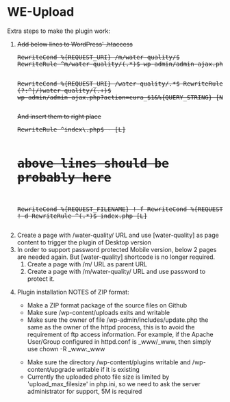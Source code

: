 WE-Upload
=========

Extra steps to make the plugin work:
<ol>
<li style="text-decoration:line-through"><p>Add below lines to WordPress' .htaccess</p>
<pre>
RewriteCond %{REQUEST_URI} /m/water-quality/$
RewriteRule ^m/water-quality/(.*)$ wp-admin/admin-ajax.php?action=cura_mobile&%{QUERY_STRING} [NC,L]

RewriteCond %{REQUEST_URI} /water-quality/.*$
RewriteRule (?:^|/)water-quality/(.+)$ wp-admin/admin-ajax.php?action=cura_$1&%{QUERY_STRING} [NC,L]
</pre>
<p>And insert them to right place</p>
<pre>RewriteRule ^index\.php$ - [L]

# above lines should be probably here

RewriteCond %{REQUEST_FILENAME} !-f
RewriteCond %{REQUEST_FILENAME} !-d
RewriteRule ^(.*)$ index.php [L]</pre>
</li>
<li>Create a page with /water-quality/ URL and use [water-quality] as page content to trigger the plugin of Desktop version</li>
<li>In order to support password protected Mobile version, below 2 pages are needed again. But [water-quality] shortcode is no longer required.
  <ol>
    <li>Create a page with /m/ URL as parent URL</li>
    <li>Create a page with /m/water-quality/ URL and use password to protect it.</li>
  </ol>
</li>
<li><p>Plugin installation NOTES of ZIP format:</p>
  <ul>
    <li>Make a ZIP format package of the source files on Github</li>
    <li>Make sure <wordpress_root>/wp-content/uploads exits and writable</li>
    <li>Make sure the owner of file <wordpress_root>/wp-admin/includes/update.php the same as the owner of the httpd process, this is to avoid the requirement of ftp access information. For example, if the Apache User/Group configured in httpd.conf is _www/_www, then simply use chown -R _www:_www <wordpress_root></p></li>
    <li>Make sure the directory <wordpress_root>/wp-content/plugins writable and <wordpress_root>/wp-content/upgrade writable if it is existing</li>
    <li>Currently the uploaded photo file size is limited by 'upload_max_filesize' in php.ini, so we need to ask the server administrator for support, 5M is required</li>
</ol>
